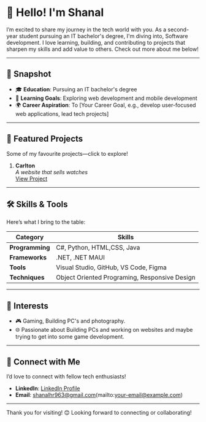# 👋 Hello! I'm Shanal

I’m excited to share my journey in the tech world with you. As a second-year student pursuing an IT bachelor's degree, I'm diving into, Software development. I love learning, building, and contributing to projects that sharpen my skills and add value to others. Check out more about me below!

---

## 🌟 Snapshot
- 🎓 **Education**: Pursuing an IT bachelor's degree
- 🚀 **Learning Goals**: Exploring web development and mobile development
- 🌍 **Career Aspiration**: To [Your Career Goal, e.g., develop user-focused web applications, lead tech projects]

---

## 📂 Featured Projects
Some of my favourite projects—click to explore!

1. **Carlton**  
   *A website that sells watches*  
   [View Project](https://shez4.github.io/carlton/)

---

## 🛠 Skills & Tools
Here’s what I bring to the table:

| Category         | Skills                       |
|------------------|------------------------------|
| **Programming**  | C#, Python, HTML,CSS, Java  |
| **Frameworks**   | .NET, .NET MAUI   |
| **Tools**        | Visual Studio, GitHub, VS Code, Figma       |
| **Techniques**   | Object Oriented Programing, Responsive Design   |

---

## 🌱 Interests
- 🎮 Gaming, Building PC's and photography.
- 🌐 Passionate about Building PCs and working on websites and maybe trying to get into some game development.

---

## 🤝 Connect with Me
I’d love to connect with fellow tech enthusiasts!  
- **LinkedIn**: [LinkedIn Profile](https://www.linkedin.com/in/shanal-rathnaweera-7584b1285/)
- **Email**: shanalhr963@gmail.com(mailto:your-email@example.com)

---

Thank you for visiting! 😊 Looking forward to connecting or collaborating!
